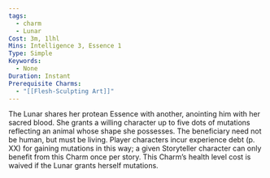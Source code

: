 ```yaml
---
tags:
  - charm
  - Lunar
Cost: 3m, 1lhl
Mins: Intelligence 3, Essence 1
Type: Simple
Keywords:
  - None
Duration: Instant
Prerequisite Charms:
  - "[[Flesh-Sculpting Art]]"
---
```

The Lunar shares her protean Essence with another, anointing him with her sacred blood. She grants a willing character up to five dots of mutations reflecting an animal whose shape she possesses. The beneficiary need not be human, but must be living. Player characters incur experience debt (p. XX) for gaining mutations in this way; a given Storyteller character can only benefit from this Charm once per story. This Charm’s health level cost is waived if the Lunar grants herself mutations.